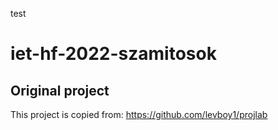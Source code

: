 test

# iet-hf-2022-szamitosok
## Original project
This project is copied from: https://github.com/levboy1/projlab
